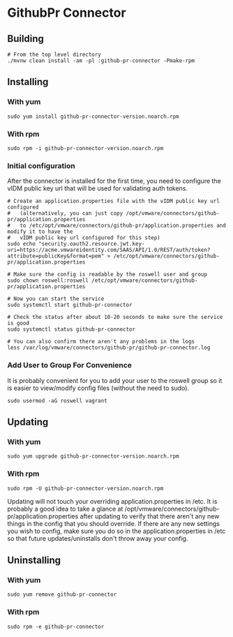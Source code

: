 # GithubPr Connector

## Building

```shell
# From the top level directory
./mvnw clean install -am -pl :github-pr-connector -Pmake-rpm
```

## Installing

### With yum

```shell
sudo yum install github-pr-connector-version.noarch.rpm
```

### With rpm

```shell
sudo rpm -i github-pr-connector-version.noarch.rpm
```

### Initial configuration

After the connector is installed for the first time, you need to configure the vIDM public key url that will be used for validating auth tokens.

```shell
# Create an application.properties file with the vIDM public key url configured
#   (alternatively, you can just copy /opt/vmware/connectors/github-pr/application.properties
#   to /etc/opt/vmware/connectors/github-pr/application.properties and modify it to have the
#   vIDM public key url configured for this step)
sudo echo "security.oauth2.resource.jwt.key-uri=https://acme.vmwareidentity.com/SAAS/API/1.0/REST/auth/token?attribute=publicKey&format=pem" > /etc/opt/vmware/connectors/github-pr/application.properties

# Make sure the config is readable by the roswell user and group
sudo chown roswell:roswell /etc/opt/vmware/connectors/github-pr/application.properties

# Now you can start the service
sudo systemctl start github-pr-connector

# Check the status after about 10-20 seconds to make sure the service is good
sudo systemctl status github-pr-connector

# You can also confirm there aren't any problems in the logs
less /var/log/vmware/connectors/github-pr/github-pr-connector.log
```

### Add User to Group For Convenience

It is probably convenient for you to add your user to the roswell group so it is easier to view/modify config files (without the need to sudo).

```shell
sudo usermod -aG roswell vagrant
```


## Updating

### With yum

```shell
sudo yum upgrade github-pr-connector-version.noarch.rpm
```

### With rpm

```shell
sudo rpm -U github-pr-connector-version.noarch.rpm
```

Updating will not touch your overriding application.properties in /etc.  It is probably a good idea to take a glance at /opt/vmware/connectors/github-pr/application.properties after updating to verify that there aren't any new things in the config that you should override.  If there are any new settings you wish to config, make sure you do so in the application.properties in /etc so that future updates/uninstalls don't throw away your config.


## Uninstalling

### With yum

```shell
sudo yum remove github-pr-connector
```

### With rpm

```shell
sudo rpm -e github-pr-connector
```
